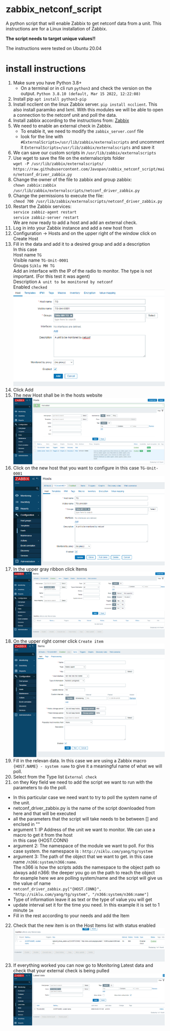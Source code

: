 # zabbix_netconf_script
A python script that will enable Zabbix to get netconf data from a unit.
This instructions are for a Linux installation of Zabbix.

**The script needs to target unique values!!**

The instructions were tested on Ubuntu 20.04

# install instructions  
1. Make sure you have Python 3.8+
   - On a terminal or in cli run `python3` and check the version on the output. `Python 3.8.10 (default, Mar 15 2022, 12:22:08)`
2. Install pip `apt install python3-pip`
3. Install ncclient on the linux Zabbix server. `pip install ncclient`. This also install paramiko and lxml. With this modules we will be able to open a connection to the netconf unit and poll the data.
4. Install zabbix according to the instructions from: [Zabbix](https://www.zabbix.com/download)
5. We need to enable an external check in Zabbix.  
   - To enable it, we need to modify the `zabbix_server.conf` file
   - look for the line with `#ExternalScripts=/usr/lib/zabbix/externalscripts` and uncomment it `ExternalScripts=/usr/lib/zabbix/externalscripts` and save it
6. We can save our custom scripts in `/usr/lib/zabbix/externalscripts`
7. Use wget to save the file on the externalscripts folder  
  `wget -P /usr/lib/zabbix/externalscripts/ https://raw.githubusercontent.com/Javopan/zabbix_netconf_script/main/netconf_driver_zabbix.py`
8. Change the owner of the file to zabbix and group zabbix:  
  `chown zabbix:zabbix /usr/lib/zabbix/externalscripts/netconf_driver_zabbix.py`
9. Change the permissions to execute the file:  
  `chmod 700 /usr/lib/zabbix/externalscripts/netconf_driver_zabbix.py`
10. Restart the Zabbix services:  
  `service zabbiz-agent restart`  
  `service zabbiz-server restart`  
  We are now ready to add a host and add an external check.
11. Log in into your Zabbix instance and add a new host from
12. Configuration -> Hosts and on the upper right of the window click on Create Host
13. Fill in the data and add it to a desired group and add a description  
  In this case  
  Host name `TG`  
  Visible name `TG-Unit-0001`  
  Groups `Siklu MH TG`  
  Add an interface with the IP of the radio to monitor. The type is not important. (For this test it was agent)  
  Description `A unit to be monitored by netconf`  
  Enabled `checked`  
  ![add host](addhost.jpg "Add a host")  
14. Click Add
15. The new Host shall be in the hosts website  
  ![hosts website](hosts.jpg "Hosts website")  
16. Click on the new host that you want to configure in this case `TG-Unit-0001`
  ![host clicked](unit.jpg "Host clicked")  
17. In the upper gray ribbon click Items  
![items clicked](items.jpg "Items clicked")  
18. On the upper right corner click `Create item`
![create item](create_item.jpg "Create item")  
19. Fill in the relevan data. In this case we are using a Zabbix macro `{HOST.NAME} - system name` to give it a meaningful name of what we will poll.
20. Select from the Type list `External check`
21. on they Key field we need to add the script we want to run with the parameters to do the poll.  
  - In this particular case we need want to try to poll the system name of the unit.  
  - netconf_driver_zabbix.py is the name of the script downloaded from here and that will be executed
  - all the parameters that the script will take needs to be between [] and enclsed in ""
  - argument 1: IP Address of the unit we want to monitor. We can use a macro to get it from the host  
    in this case {HOST.CONN}
  - argument 2: The namespace of the module we want to poll. For this case system. the namespace is : `http://siklu.com/yang/tg/system`  
  - argument 3: The path of the object that we want to get. in this case name `/n366:system/n366:name`.  
    The n366 is how the scripts adds the namespace to the object path so always add n366: the deeper you go on the path to reach the object  
    for example here we are polling system/name and the script will give us the value of name
  - `netconf_driver_zabbix.py["{HOST.CONN}", "http://siklu.com/yang/tg/system", "/n366:system/n366:name"]`
  - Type of information leave it as text or the type of value you will get
  - update interval set it for the time you need. In this example it is set to 1 minute `1m`
  - Fill in the rest according to your needs and add the Item  
22. Check that the new item is on the Host Items list with status enabled
  ![added item](added_item.jpg "Added item")  
23. If everything worked you can now go to Monitoring Latest data and check that your external check is being pulled
  ![added item](lastest_data.jpg "Added item")  
